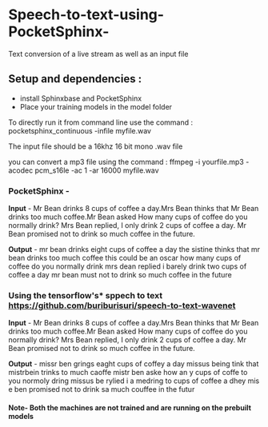 # Speech-to-text-using-PocketSphinx-
Text conversion of a live stream as well as an input file
## Setup and dependencies :
- install Sphinxbase and PocketSphinx 
- Place your training models in the model folder 

To directly run it from command line use the command : pocketsphinx_continuous -infile myfile.wav 

The input file should be a 16khz 16 bit mono .wav file

you can convert a mp3 file using the command : ffmpeg -i yourfile.mp3 -acodec pcm_s16le -ac 1 -ar 16000 myfile.wav



### PocketSphinx -

**Input** - Mr Bean drinks 8 cups of coffee a day.Mrs Bean thinks that Mr Bean drinks too much coffee.Mr Bean asked How many cups of coffee do you normally drink? Mrs Bean replied, I only drink 2 cups of coffee a day. Mr Bean promised not to drink so much coffee in the future.

**Output** - mr bean drinks eight cups of coffee a day the sistine thinks that mr bean drinks too much coffee this could be an oscar how many cups of coffee do you normally drink mrs dean replied i barely drink two cups of coffee a day mr bean must not to drink so much coffee in the future

### Using the tensorflow's* sppech to text  https://github.com/buriburisuri/speech-to-text-wavenet 

 
**Input** - Mr Bean drinks 8 cups of coffee a day.Mrs Bean thinks that Mr Bean drinks too much coffee.Mr Bean asked How many cups of coffee do you normally drink? Mrs Bean replied, I only drink 2 cups of coffee a day. Mr Bean promised not to drink so much coffee in the future.

**Output** - missr ben grings eaght cups of coffey a day missus being tink that mistrbein trinks to much caoffe mistr ben aske how an y cups of coffe to you normoly dring missus be rylied i a medring to cups of coffee a dhey mis e ben promised not to drink  sa much couffee in the futur


#### Note- Both the machines are not trained and are running on the prebuilt models
